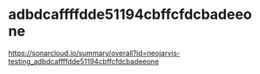 # adbdcaffffdde51194cbffcfdcbadeeone
https://sonarcloud.io/summary/overall?id=neojarvis-testing_adbdcaffffdde51194cbffcfdcbadeeone
